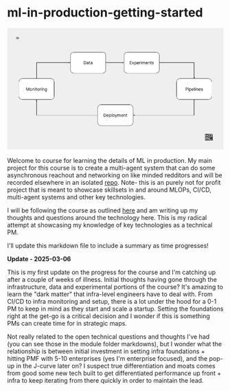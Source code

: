 # ml-in-production-getting-started

![alt text](./docs/into.jpg)

Welcome to course for learning the details of ML in production. My main project for this course is to create a multi-agent system that can do some asynchronous reachout and networking on like minded redditors and will be recorded elsewhere in an isolated [repo](https://github.com/abemdxb/reddit-network-bot).  Note- this is an purely not for profit project that is meant to showcase skillsets in and around MLOPs, CI/CD, multi-agent systems and other key technologies.

I will be following the course as outlined [here](https://edu.kyrylai.com/courses/ml-in-production) and am writing up my thoughts and questions around the technology here. This is my radical attempt at showcasing my knowledge of key technologies as a technical PM. 

I'll update this markdown file to include a summary as time progresses!


**Update - 2025-03-06**

This is my first update on the progress for the course and I'm catching up after a couple of weeks of illness.  Initial thoughts having gone through the infrastructure, data and experimental portions of the course? It's amazing to learn the "dark matter" that infra-level engineers have to deal with. From CI/CD to infra monitoring and setup, there is a lot under the hood for a 0-1 PM to keep in mind as they start and scale a startup. Setting the foundations right at the get-go is a critical decision and I wonder if this is something PMs can create time for in strategic maps. 

Not really related to the open technical questions and thoughts I've had (you can see those in the module folder markdowns), but I wonder what the relationship is between initial investment in setting infra foundations + hitting PMF with 5-10 enterprises (yes I'm enterprise focused), and the pop-up in the J-curve later on? I suspect true differentiation and moats comes from good some new tech built to get differentiated performance up front + infra to keep iterating from there quickly in order to maintain the lead.

